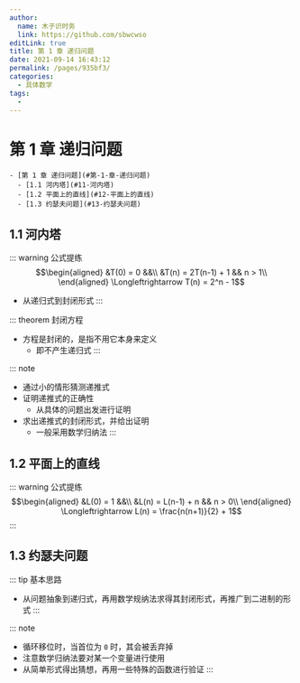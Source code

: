 ```yaml
---
author: 
  name: 木子识时务
  link: https://github.com/sbwcwso
editLink: true
title: 第 1 章 递归问题
date: 2021-09-14 16:43:12
permalink: /pages/935bf3/
categories: 
  - 具体数学
tags: 
  - 
---
```


# 第 1 章 递归问题

```markmap
- [第 1 章 递归问题](#第-1-章-递归问题)
  - [1.1 河内塔](#11-河内塔)
  - [1.2 平面上的直线](#12-平面上的直线)
  - [1.3 约瑟夫问题](#13-约瑟夫问题)
```

## 1.1 河内塔

::: warning 公式提练
$$\begin{aligned}
  &T(0) = 0 &&\\
  &T(n) = 2T(n-1) + 1 && n > 1\\
\end{aligned} \Longleftrightarrow T(n) = 2^n - 1$$
* 从递归式到封闭形式
:::

::: theorem 封闭方程
* 方程是封闭的，是指不用它本身来定义
  * 即不产生递归式
:::

::: note
* 通过小的情形猜测递推式
* 证明递推式的正确性
  * 从具体的问题出发进行证明
* 求出递推式的封闭形式，并给出证明
  * 一般采用数学归纳法
:::

## 1.2 平面上的直线

::: warning 公式提练
$$\begin{aligned}
  &L(0) = 1 &&\\
  &L(n) = L(n-1) + n && n > 0\\
\end{aligned} \Longleftrightarrow L(n) = \frac{n(n+1)}{2} + 1$$
:::

## 1.3 约瑟夫问题

::: tip 基本思路
* 从问题抽象到递归式，再用数学规纳法求得其封闭形式，再推广到二进制的形式
:::

::: note
* 循环移位时，当首位为 `0` 时，其会被丢弃掉
* 注意数学归纳法要对某一个变量进行使用
* 从简单形式得出猜想，再用一些特殊的函数进行验证
:::
